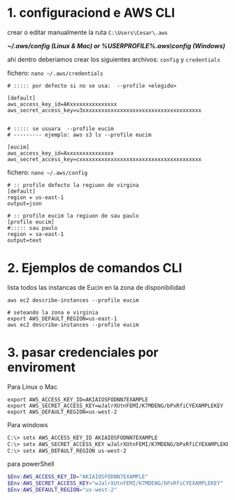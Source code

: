 # 1. configuraciond e AWS CLI
crear o editar manualmente la ruta `C:\Users\Cesar\.aws`

_**~/.aws/config (Linux & Mac) or %USERPROFILE%\.aws\config (Windows)**_
 
ahi dentro deberiamos crear los siguientes archivos: `config` y `credentials`

fichero: `nano ~/.aws/credentials`
```shell
# ::::: por defecto si no se usa:  --profile <elegido>

[default]
aws_access_key_id=AKxxxxxxxxxxxxxxx
aws_secret_access_key=u3xxxxxxxxxxxxxxxxxxxxxxxxxxxxxxxxxxxxxx


# ::::: se usuara  --profile eucim
# --------- ejemplo: aws s3 ls --profile eucim

[eucim]
aws_access_key_id=Axxxxxxxxxxxxxxx
aws_secret_access_key=cxxxxxxxxxxxxxxxxxxxxxxxxxxxxxxxxxxxxxxx
```

fichero: `nano ~/.aws/config`

```shell
# :: profile defecto la regiuon de virgina
[default]
region = us-east-1
output=json

# :: profile eucim la regiuon de sau paulo
[profile eucim]
#::::: sau paulo
region = sa-east-1
output=text
```

# 2. Ejemplos de comandos CLI
lista todos las instancas de Eucin en la zona de disponibilidad
```shell
aws ec2 describe-instances --profile eucim

# seteando la zona e virginia
export AWS_DEFAULT_REGION=us-east-1
aws ec2 describe-instances --profile eucim
```

# 3. pasar credenciales por enviroment
Para Linux o Mac
```shell
export AWS_ACCESS_KEY_ID=AKIAIOSFODNN7EXAMPLE
export AWS_SECRET_ACCESS_KEY=wJalrXUtnFEMI/K7MDENG/bPxRfiCYEXAMPLEKEY
export AWS_DEFAULT_REGION=us-west-2
```
Para  windows
```bash
C:\> setx AWS_ACCESS_KEY_ID AKIAIOSFODNN7EXAMPLE
C:\> setx AWS_SECRET_ACCESS_KEY wJalrXUtnFEMI/K7MDENG/bPxRfiCYEXAMPLEKEY
C:\> setx AWS_DEFAULT_REGION us-west-2
```

para  powerShell
```powershell
$Env:AWS_ACCESS_KEY_ID="AKIAIOSFODNN7EXAMPLE"
$Env:AWS_SECRET_ACCESS_KEY="wJalrXUtnFEMI/K7MDENG/bPxRfiCYEXAMPLEKEY"
$Env:AWS_DEFAULT_REGION="us-west-2"
```
